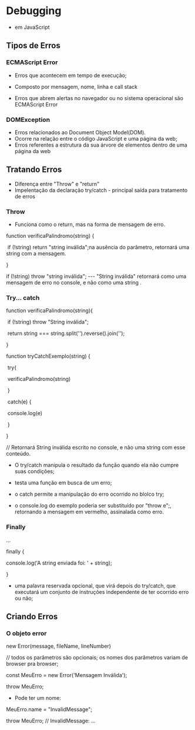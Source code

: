 # Debugging

- em JavaScript

## Tipos de Erros

### ECMAScript Error

- Erros que acontecem em tempo de execução;
- Composto por mensagem, nome, linha e call stack

- Erros que abrem alertas no navegador ou no sistema operacional são ECMAScript Error

### DOMException

- Erros relacionados ao Document Object Model(DOM).
- Ocorre na relação entre o código JavaScript e uma página da web;
- Erros referentes a estrutura da sua árvore de elementos dentro de uma página da web

## Tratando Erros

- Diferença entre "Throw" e "return"
- Impelentação da declaração try/catch - principal saída para tratamento de erros

### Throw

- Funciona como o return, mas na forma de mensagem de erro.

function verificaPalindromo(string) {

​	if (!string) return "string inválida";na ausência do parâmetro, retornará uma string com a mensagem.

}

if (!string) throw "string inválida"; --- "String inválida" retornará como uma mensagem de erro no console, e não como uma string .

### Try... catch

function verificaPalindromo(string){

​	if (!string) throw "String inválida";

​	return string === string.split('').reverse().join('');

}

function tryCatchExemplo(string) {

​	try{

​		verificaPalindromo(string)

​	}

​	catch(e) {

​		console.log(e)

​	}

}

// Retornará String inválida escrito no console, e não uma string com esse conteúdo.

- O try/catch manipula o resultado da função quando ela não cumpre suas condições;

- testa uma função em busca de um erro;

- o catch permite a manipulação do erro ocorrido no blolco try;
- o console.log do exemplo poderia ser substituído por "throw e";, retornando a mensagem em vermelho, assinalada como erro.

### Finally

...

finally {

console.log('A string enviada foi: ' + string);

}

- uma palavra reservada opcional, que virá depois do try/catch, que executará um conjunto de instruções independente de ter ocorrido erro ou não;

## Criando Erros

### O objeto error

new Error(message, fileName, lineNumber)

// todos os parâmetros são opcionais; os nomes dos parâmetros variam de browser pra browser;

const MeuErro = new Error('Mensagem Inválida');

throw MeuErro;

- Pode ter um nome:

MeuErro.name = "InvalidMessage";

throw MeuErro; // InvalidMessage: ...